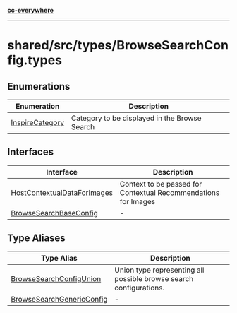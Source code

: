 [**cc-everywhere**](../../../../index.md)

***

# shared/src/types/BrowseSearchConfig.types

## Enumerations

| Enumeration | Description |
| ------ | ------ |
| [InspireCategory](enumerations/inspire-category.md) | Category to be displayed in the Browse Search |

## Interfaces

| Interface | Description |
| ------ | ------ |
| [HostContextualDataForImages](interfaces/host-contextual-data-for-images.md) | Context to be passed for Contextual Recommendations for Images |
| [BrowseSearchBaseConfig](interfaces/browse-search-base-config.md) | - |

## Type Aliases

| Type Alias | Description |
| ------ | ------ |
| [BrowseSearchConfigUnion](type-aliases/browse-search-config-union.md) | Union type representing all possible browse search configurations. |
| [BrowseSearchGenericConfig](type-aliases/browse-search-generic-config.md) | - |
